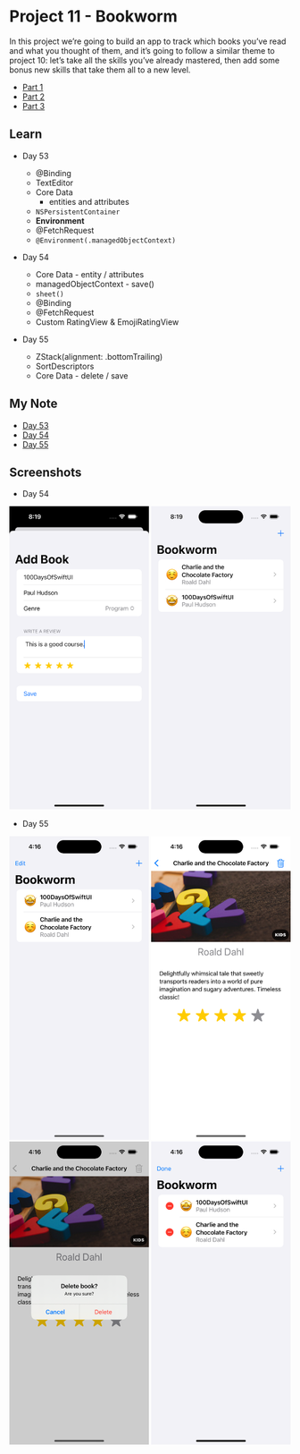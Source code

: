 # Project 11 - Bookworm

In this project we’re going to build an app to track which books you’ve read and what you thought of them, and it’s going to follow a similar theme to project 10: let’s take all the skills you’ve already mastered, then add some bonus new skills that take them all to a new level.

- [Part 1](https://www.hackingwithswift.com/100/swiftui/53)
- [Part 2](https://www.hackingwithswift.com/100/swiftui/54)
- [Part 3](https://www.hackingwithswift.com/100/swiftui/55)

## **Learn**

- Day 53
    - @Binding
    - TextEditor
    - Core Data
        - entities and attributes
    - `NSPersistentContainer`
    - **Environment**
    - @FetchRequest
    - `@Environment(.managedObjectContext)`
    
- Day 54
    - Core Data - entity / attributes
    - managedObjectContext - save()
    - `sheet()`
    - @Binding
    - @FetchRequest
    - Custom RatingView & EmojiRatingView
    
- Day 55
    - ZStack(alignment: .bottomTrailing)
    - SortDescriptors
    - Core Data - delete / save
    
    
## **My Note**

- [Day 53](https://hsiangdev.notion.site/Day-53-Project-11-Part-1-Bookworm-100DaysOfSwiftUI-9c277ffdb9934a89baac5956618f87f5?pvs=4)
- [Day 54](https://hsiangdev.notion.site/Day-54-Project-11-Part-2-Bookworm-100DaysOfSwiftUI-b6d9ea7bae814ee491101ecf08fad22c?pvs=4)
- [Day 55](https://hsiangdev.notion.site/Day-55-Project-11-Part-3-Bookworm-100DaysOfSwiftUI-0b520a58181c4ba4bd953326ef3bc95d?pvs=4)

## Screenshots

- Day 54

<div>
    <img src="Screenshots/day54-Bookworm-1.png" width="250">
    <img src="Screenshots/day54-Bookworm-2.png" width="250">
</div>

- Day 55

<div>
    <img src="Screenshots/day55-Bookworm-1.png" width="250">
    <img src="Screenshots/day55-Bookworm-2.png" width="250">
    <img src="Screenshots/day55-Bookworm-3.png" width="250">
    <img src="Screenshots/day55-Bookworm-4.png" width="250">
</div>

